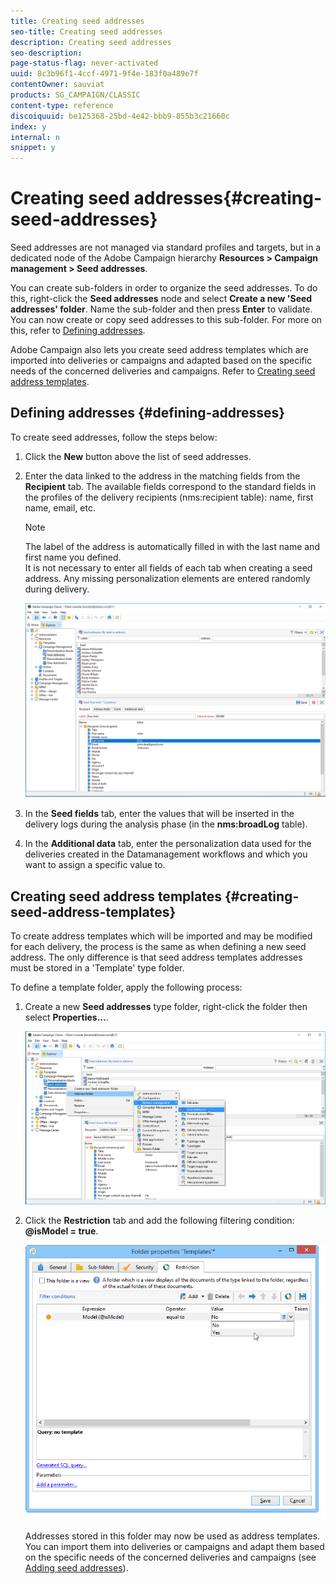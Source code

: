 ```yaml
---
title: Creating seed addresses
seo-title: Creating seed addresses
description: Creating seed addresses
seo-description: 
page-status-flag: never-activated
uuid: 8c3b96f1-4ccf-4971-9f4e-183f0a489e7f
contentOwner: sauviat
products: SG_CAMPAIGN/CLASSIC
content-type: reference
discoiquuid: be125368-25bd-4e42-bbb9-855b3c21660c
index: y
internal: n
snippet: y
---
```


# Creating seed addresses{#creating-seed-addresses}

Seed addresses are not managed via standard profiles and targets, but in a dedicated node of the Adobe Campaign hierarchy **Resources > Campaign management > Seed addresses**.

You can create sub-folders in order to organize the seed addresses. To do this, right-click the **Seed addresses** node and select **Create a new 'Seed addresses' folder**. Name the sub-folder and then press **Enter** to validate. You can now create or copy seed addresses to this sub-folder. For more on this, refer to [Defining addresses](../../delivery/using/creating-seed-addresses.md#defining-addresses).

Adobe Campaign also lets you create seed address templates which are imported into deliveries or campaigns and adapted based on the specific needs of the concerned deliveries and campaigns. Refer to [Creating seed address templates](../../delivery/using/creating-seed-addresses.md#creating-seed-address-templates).

## Defining addresses {#defining-addresses}

To create seed addresses, follow the steps below:

1. Click the **New** button above the list of seed addresses.
1. Enter the data linked to the address in the matching fields from the **Recipient** tab. The available fields correspond to the standard fields in the profiles of the delivery recipients (nms:recipient table): name, first name, email, etc.

   >[!NOTE]
   >
   >The label of the address is automatically filled in with the last name and first name you defined.  
   >It is not necessary to enter all fields of each tab when creating a seed address. Any missing personalization elements are entered randomly during delivery.

   ![](assets/s_ncs_user_seedlist_new_address.png)

1. In the **Seed fields** tab, enter the values that will be inserted in the delivery logs during the analysis phase (in the **nms:broadLog** table).
1. In the **Additional data** tab, enter the personalization data used for the deliveries created in the Datamanagement workflows and which you want to assign a specific value to.

## Creating seed address templates {#creating-seed-address-templates}

To create address templates which will be imported and may be modified for each delivery, the process is the same as when defining a new seed address. The only difference is that seed address templates addresses must be stored in a 'Template' type folder.

To define a template folder, apply the following process:

1. Create a new **Seed addresses** type folder, right-click the folder then select **Properties...**.

   ![](assets/s_ncs_user_seedlist_template_folder.png)

1. Click the **Restriction** tab and add the following filtering condition: **@isModel = true**.

   ![](assets/s_ncs_user_seedlist_folder_is_model.png)

   Addresses stored in this folder may now be used as address templates. You can import them into deliveries or campaigns and adapt them based on the specific needs of the concerned deliveries and campaigns (see [Adding seed addresses](../../delivery/using/adding-seed-addresses.md)).

